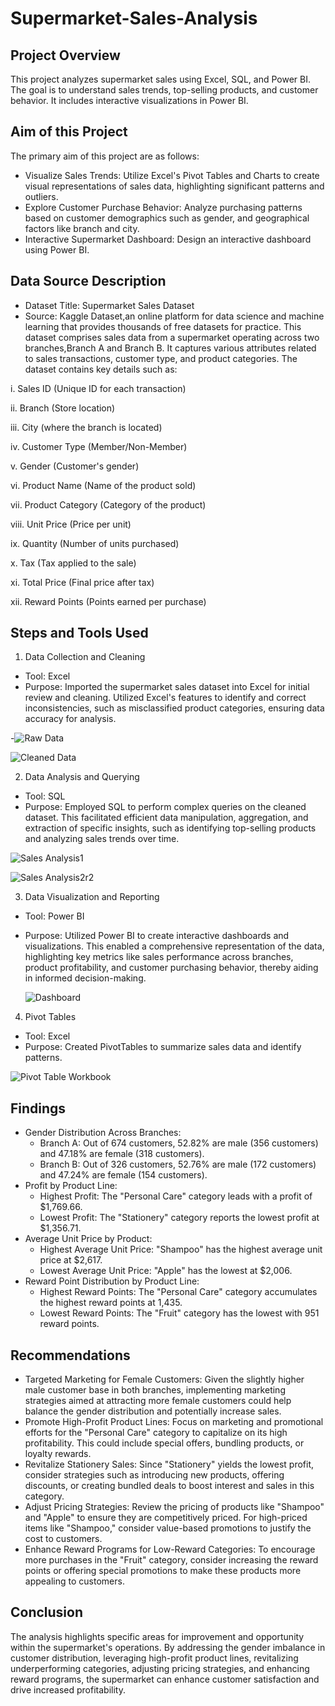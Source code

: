 # Supermarket-Sales-Analysis
##  Project Overview
This project analyzes supermarket sales using Excel, SQL, and Power BI. The goal is to understand sales trends, top-selling products, and customer behavior.
It includes interactive visualizations in Power BI.
## Aim of this Project
  The primary aim of this project are as follows:
  - Visualize Sales Trends: Utilize Excel's Pivot Tables and Charts to create visual representations of sales data, highlighting significant patterns and outliers.
  - Explore Customer Purchase Behavior: Analyze purchasing patterns based on customer demographics such as gender, and geographical factors like branch and city.
  - Interactive Supermarket Dashboard: Design an interactive dashboard using Power BI.
## Data Source Description

* Dataset Title: Supermarket Sales Dataset
* Source: Kaggle Dataset,an online platform for data science and machine learning that provides
thousands of free datasets for practice.
 This dataset comprises sales data from a supermarket operating across two branches,Branch A and Branch B. It captures various attributes related to sales transactions, customer type, and product categories. 
 The dataset contains key details such as:

i. Sales ID	(Unique ID for each transaction)

ii. Branch (Store location)

iii. City (where the branch is located)

iv. Customer Type (Member/Non-Member)

v. Gender (Customer's gender)

vi. Product Name (Name of the product sold)

vii. Product Category (Category of the product)

viii. Unit Price (Price per unit)

ix. Quantity (Number of units purchased)

x. Tax (Tax applied to the sale)

xi. Total Price (Final price after tax)

xii. Reward Points (Points earned per purchase)

## Steps and Tools Used
1. Data Collection and Cleaning

* Tool: Excel
* Purpose: Imported the supermarket sales dataset into Excel for initial review and cleaning. Utilized Excel's features to identify and correct inconsistencies, such as misclassified product categories, ensuring data accuracy for analysis.
  
-![Raw Data](https://github.com/user-attachments/assets/ec6b52c4-2073-49bc-8b56-58e037a974e2)

![Cleaned Data](https://github.com/user-attachments/assets/a8b038ac-d4bb-4508-85fe-d864f09de85d)


2. Data Analysis and Querying

* Tool: SQL
* Purpose: Employed SQL to perform complex queries on the cleaned dataset. This facilitated efficient data manipulation, aggregation, and extraction of specific insights, such as identifying top-selling products and analyzing sales trends over time.
  
![Sales Analysis1](https://github.com/user-attachments/assets/c00a1cc6-6a2c-4c6b-9956-919fcad93ee5)

![Sales Analysis2r2](https://github.com/user-attachments/assets/10361b37-1251-4682-8ad1-7fe837480fba)


3. Data Visualization and Reporting

* Tool: Power BI
* Purpose: Utilized Power BI to create interactive dashboards and visualizations. This enabled a comprehensive representation of the data, highlighting key metrics like sales performance across branches, product profitability, and customer purchasing behavior, thereby aiding in informed decision-making.
  
  ![Dashboard](https://github.com/user-attachments/assets/8607d5e6-87b5-4647-8b70-1cbc2f1b17c7)

4. Pivot Tables
  
* Tool: Excel
* Purpose: Created PivotTables to summarize sales data and identify patterns.
  
![Pivot Table Workbook](https://github.com/user-attachments/assets/1a94ced5-d534-490e-8724-9803d28a8503)

## Findings

* Gender Distribution Across Branches:
  * Branch A: Out of 674 customers, 52.82% are male (356 customers) and 47.18% are female (318 customers).
  * Branch B: Out of 326 customers, 52.76% are male (172 customers) and 47.24% are female (154 customers).
* Profit by Product Line:
  * Highest Profit: The "Personal Care" category leads with a profit of $1,769.66.
  * Lowest Profit: The "Stationery" category reports the lowest profit at $1,356.71.
* Average Unit Price by Product:
  * Highest Average Unit Price: "Shampoo" has the highest average unit price at $2,617.
  * Lowest Average Unit Price: "Apple" has the lowest at $2,006.
* Reward Point Distribution by Product Line:
  * Highest Reward Points: The "Personal Care" category accumulates the highest reward points at 1,435.
  * Lowest Reward Points: The "Fruit" category has the lowest with 951 reward points.
    
 ##  Recommendations
 
* Targeted Marketing for Female Customers: Given the slightly higher male customer base in both branches, implementing marketing strategies aimed at attracting more female customers could help balance the gender distribution and potentially increase sales.
* Promote High-Profit Product Lines: Focus on marketing and promotional efforts for the "Personal Care" category to capitalize on its high profitability. This could include special offers, bundling products, or loyalty rewards.
* Revitalize Stationery Sales: Since "Stationery" yields the lowest profit, consider strategies such as introducing new products, offering discounts, or creating bundled deals to boost interest and sales in this category.
* Adjust Pricing Strategies: Review the pricing of products like "Shampoo" and "Apple" to ensure they are competitively priced. For high-priced items like "Shampoo," consider value-based promotions to justify the cost to customers.
* Enhance Reward Programs for Low-Reward Categories: To encourage more purchases in the "Fruit" category, consider increasing the reward points or offering special promotions to make these products more appealing to customers.

## Conclusion

The analysis highlights specific areas for improvement and opportunity within the supermarket's operations. By addressing the gender imbalance in customer distribution, leveraging high-profit product lines, revitalizing underperforming categories, adjusting pricing strategies, and enhancing reward programs, the supermarket can enhance customer satisfaction and drive increased profitability.





